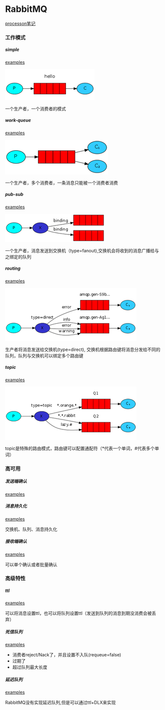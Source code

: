 # RabbitMQ

[processon笔记](https://www.processon.com/view/link/62d603317d9c0858545891ae)

### 工作模式

##### simple

[examples](https://github.com/liu149/rabbitmq-examples/tree/main/src/main/java/com/example/rabbitmq/simple)

![simple](https://github.com/liu149/rabbitmq-examples/blob/main/src/main/resources/static/simple.png?raw=true)



一个生产者，一个消费者的模式


##### work-queue

[examples](https://github.com/liu149/rabbitmq-examples/tree/main/src/main/java/com/example/rabbitmq/workQueue)

![workqueue](https://github.com/liu149/rabbitmq-examples/blob/main/src/main/resources/static/work-queue.png?raw=true)

一个生产者，多个消费者，一条消息只能被一个消费者消费



##### pub-sub

[examples](https://github.com/liu149/rabbitmq-examples/tree/main/src/main/java/com/example/rabbitmq/pubSub)

![pubSub](https://github.com/liu149/rabbitmq-examples/blob/main/src/main/resources/static/pub-sub.png?raw=true)

一个生产者，消息发送到交换机（type=fanout),交换机会将收到的消息广播给与之绑定的队列



##### routing

[examples](https://github.com/liu149/rabbitmq-examples/tree/main/src/main/java/com/example/rabbitmq/routing)

![routing](https://github.com/liu149/rabbitmq-examples/blob/main/src/main/resources/static/routing.png?raw=true)

生产者将消息发送给交换机(type=direct), 交换机根据路由键将消息分发给不同的队列，队列与交换机可以绑定多个路由键



##### topic

[examples](https://github.com/liu149/rabbitmq-examples/tree/main/src/main/java/com/example/rabbitmq/topic)

![topic](https://github.com/liu149/rabbitmq-examples/blob/main/src/main/resources/static/topic.png?raw=true)

topic是特殊的路由模式，路由键可以配置通配符（*代表一个单词，#代表多个单词）





### 高可用

##### 发送端确认

[examples](https://github.com/liu149/rabbitmq-examples/blob/main/src/main/java/com/example/rabbitmq/confirm/Publisher.java)



##### 消息持久化

[examples](https://github.com/liu149/rabbitmq-examples/tree/main/src/main/java/com/example/rabbitmq/durable)

交换机、队列、消息持久化



##### 接收端确认

[examples](https://github.com/liu149/rabbitmq-examples/blob/main/src/main/java/com/example/rabbitmq/confirm/Sub.java)

可以单个确认或者批量确认



### 高级特性

##### ttl

[examples](https://github.com/liu149/rabbitmq-examples/tree/main/src/main/java/com/example/rabbitmq/ttl)

可以将消息设置ttl，也可以将队列设置ttl（发送到队列的消息到期没消费会被丢弃）



##### 死信队列

[examples](https://github.com/liu149/rabbitmq-examples/tree/main/src/main/java/com/example/rabbitmq/dlx)

+ 消费者reject/Nack了，并且设置不入队(requeue=false)
+ 过期了
+ 超过队列最大长度



##### 延迟队列

[examples](https://github.com/liu149/rabbitmq-examples/tree/main/src/main/java/com/example/rabbitmq/dlx)

RabbitMQ没有实现延迟队列,但是可以通过ttl+DLX来实现















